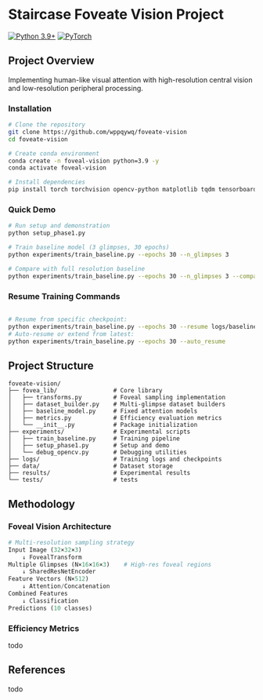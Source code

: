 # Staircase Foveate Vision Project

[![Python 3.9+](https://img.shields.io/badge/python-3.9+-blue.svg)](https://www.python.org/downloads/)
[![PyTorch](https://img.shields.io/badge/PyTorch-2.0+-orange.svg)](https://pytorch.org/)


## Project Overview

Implementing human-like visual attention with high-resolution central vision and low-resolution peripheral processing.

### Installation

```bash
# Clone the repository
git clone https://github.com/wppqywq/foveate-vision
cd foveate-vision

# Create conda environment
conda create -n foveal-vision python=3.9 -y
conda activate foveal-vision

# Install dependencies
pip install torch torchvision opencv-python matplotlib tqdm tensorboard pillow
```

### Quick Demo

```bash
# Run setup and demonstration
python setup_phase1.py

# Train baseline model (3 glimpses, 30 epochs)
python experiments/train_baseline.py --epochs 30 --n_glimpses 3

# Compare with full resolution baseline
python experiments/train_baseline.py --epochs 30 --n_glimpses 3 --compare_full
```
### Resume Training Commands
```bash

# Resume from specific checkpoint:
python experiments/train_baseline.py --epochs 30 --resume logs/baseline_**/checkpoint_epoch_**.pth
# Auto-resume or extend from latest:
python experiments/train_baseline.py --epochs 30 --auto_resume
```

## Project Structure

```
foveate-vision/
├── fovea_lib/                # Core library
│   ├── transforms.py         # Foveal sampling implementation
│   ├── dataset_builder.py    # Multi-glimpse dataset builders
│   ├── baseline_model.py     # Fixed attention models
│   ├── metrics.py            # Efficiency evaluation metrics
│   └── __init__.py           # Package initialization
├── experiments/              # Experimental scripts
│   ├── train_baseline.py     # Training pipeline
│   ├── setup_phase1.py       # Setup and demo
│   └── debug_opencv.py       # Debugging utilities
├── logs/                     # Training logs and checkpoints
├── data/                     # Dataset storage
├── results/                  # Experimental results
└── tests/                    # tests
```

## Methodology

### Foveal Vision Architecture

```python
# Multi-resolution sampling strategy
Input Image (32×32×3)
    ↓ FovealTransform
Multiple Glimpses (N×16×16×3)    # High-res foveal regions  
    ↓ SharedResNetEncoder
Feature Vectors (N×512)
    ↓ Attention/Concatenation
Combined Features
    ↓ Classification
Predictions (10 classes)
```



### Efficiency Metrics

todo


## References

todo